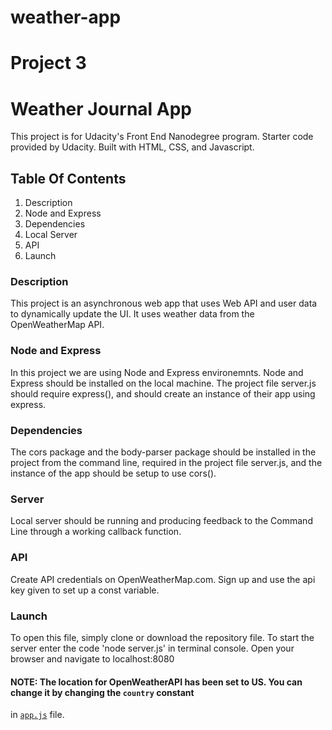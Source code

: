 # weather-app
# Project 3

# Weather Journal App
This project is for Udacity's Front End Nanodegree program. Starter code provided by Udacity. Built with HTML, CSS, and Javascript.

## Table Of Contents
1. Description
2. Node and Express
3. Dependencies
4. Local Server
5. API
6. Launch

### Description
This project is an asynchronous web app that uses Web API and user data to dynamically update the UI.
It uses weather data from the OpenWeatherMap API.

### Node and Express
In this project we are using Node and Express environemnts. Node and Express should be installed on the local machine. The project file server.js should require express(), and should create an instance of their app using express.

### Dependencies
The cors package and the body-parser package should be installed in the project from the command line, required in the project file server.js, and the instance of the app should be setup to use cors().

### Server
Local server should be running and producing feedback to the Command Line through a working callback function.

### API
Create API credentials on OpenWeatherMap.com. Sign up and use the api key given to set up a const variable.

### Launch
To open this file, simply clone or download the repository file. To start the server enter the code 'node server.js' in terminal console. Open your browser and navigate to localhost:8080

#### NOTE: The location for OpenWeatherAPI has been set to **US**. You can change it by changing the `country` constant
in [`app.js`](website/app.js) file.
